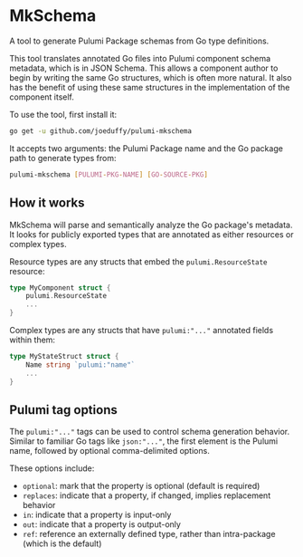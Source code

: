 # MkSchema

A tool to generate Pulumi Package schemas from Go type definitions.

This tool translates annotated Go files into Pulumi component schema metadata, which is in JSON Schema. This
allows a component author to begin by writing the same Go structures, which is often more natural. It also has
the benefit of using these same structures in the implementation of the component itself.

To use the tool, first install it:

```bash
go get -u github.com/joeduffy/pulumi-mkschema
```

It accepts two arguments: the Pulumi Package name and the Go package path to generate types from:

```bash
pulumi-mkschema [PULUMI-PKG-NAME] [GO-SOURCE-PKG]
```

## How it works

MkSchema will parse and semantically analyze the Go package's metadata. It looks for publicly exported
types that are annotated as either resources or complex types.

Resource types are any structs that embed the `pulumi.ResourceState` resource:

```go
type MyComponent struct {
    pulumi.ResourceState
    ...
}
```

Complex types are any structs that have ``pulumi:"..."`` annotated fields within them:

```go
type MyStateStruct struct {
    Name string `pulumi:"name"`
    ...
}
```

## Pulumi tag options

The ``pulumi:"..."`` tags can be used to control schema generation behavior. Similar to familiar Go
tags like ``json:"..."``, the first element is the Pulumi name, followed by optional comma-delimited options.

These options include:

* `optional`: mark that the property is optional (default is required)
* `replaces`: indicate that a property, if changed, implies replacement behavior
* `in`: indicate that a property is input-only
* `out`: indicate that a property is output-only
* `ref`: reference an externally defined type, rather than intra-package (which is the default)
